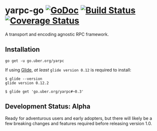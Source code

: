 # yarpc-go [![GoDoc][doc-img]][doc] [![Build Status][ci-img]][ci] [![Coverage Status][cov-img]][cov]

A transport and encoding agnostic RPC framework.

## Installation

```
go get -u go.uber.org/yarpc
```

If using [Glide](https://github.com/Masterminds/glide), *at least* `glide version 0.12` is required to install:

```
$ glide --version
glide version 0.12.2

$ glide get 'go.uber.org/yarpc#~0.3'
```

## Development Status: Alpha

Ready for adventurous users and early adopters, but there will likely be a few
breaking changes and features required before releasing version 1.0.

[doc-img]: https://godoc.org/go.uber.org/yarpc?status.svg
[doc]: https://godoc.org/go.uber.org/yarpc
[ci-img]: https://travis-ci.org/yarpc/yarpc-go.svg?branch=master
[cov-img]: https://coveralls.io/repos/github/yarpc/yarpc-go/badge.svg?branch=master
[ci]: https://travis-ci.org/yarpc/yarpc-go
[cov]: https://coveralls.io/github/yarpc/yarpc-go?branch=master
